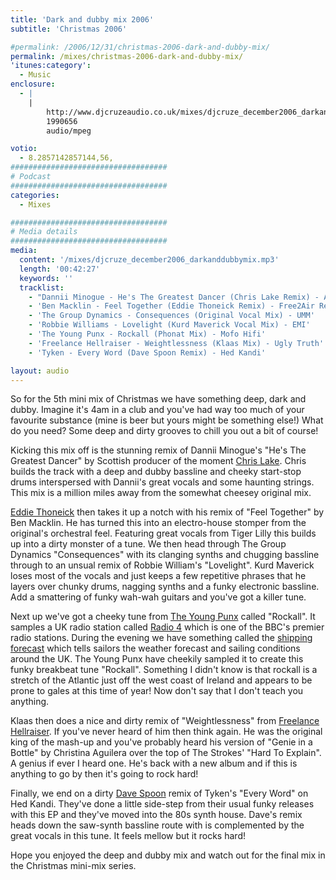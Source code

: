 ```yaml
---
title: 'Dark and dubby mix 2006'
subtitle: 'Christmas 2006'

#permalink: /2006/12/31/christmas-2006-dark-and-dubby-mix/
permalink: /mixes/christmas-2006-dark-and-dubby-mix/
'itunes:category':
  - Music
enclosure:
  - |
    |
        http://www.djcruzeaudio.co.uk/mixes/djcruze_december2006_darkanddubbymix.mp3
        1990656
        audio/mpeg

votio:
  - 8.2857142857144,56,
###################################
# Podcast
###################################
categories:
  - Mixes

###################################
# Media details
###################################
media:
  content: '/mixes/djcruze_december2006_darkanddubbymix.mp3'
  length: '00:42:27'
  keywords: ''
  tracklist:
    - "Dannii Minogue - He's The Greatest Dancer (Chris Lake Remix) - AATW"
    - 'Ben Macklin - Feel Together (Eddie Thoneick Remix) - Free2Air Recordings'
    - 'The Group Dynamics - Consequences (Original Vocal Mix) - UMM'
    - 'Robbie Williams - Lovelight (Kurd Maverick Vocal Mix) - EMI'
    - 'The Young Punx - Rockall (Phonat Mix) - Mofo Hifi'
    - 'Freelance Hellraiser - Weightlessness (Klaas Mix) - Ugly Truth'
    - 'Tyken - Every Word (Dave Spoon Remix) - Hed Kandi'

layout: audio
---
```


So for the 5th mini mix of Christmas we have something deep, dark and dubby. Imagine it's 4am in a club and you've had way too much of your favourite substance (mine is beer but yours might be something else!) What do you need? Some deep and dirty grooves to chill you out a bit of course!

Kicking this mix off is the stunning remix of Dannii Minogue's "He's The Greatest Dancer" by Scottish producer of the moment [Chris Lake][1]. Chris builds the track with a deep and dubby bassline and cheeky start-stop drums interspersed with Dannii's great vocals and some haunting strings. This mix is a million miles away from the somewhat cheesey original mix.

[Eddie Thoneick][2] then takes it up a notch with his remix of "Feel Together" by Ben Macklin. He has turned this into an electro-house stomper from the original's orchestral feel. Featuring great vocals from Tiger Lilly this builds up into a dirty monster of a tune. We then head through The Group Dynamics "Consequences" with its clanging synths and chugging bassline through to an unsual remix of Robbie William's "Lovelight". Kurd Maverick loses most of the vocals and just keeps a few repetitive phrases that he layers over chunky drums, nagging synths and a funky electronic bassline. Add a smattering of funky wah-wah guitars and you've got a killer tune.

Next up we've got a cheeky tune from [The Young Punx][3] called "Rockall". It samples a UK radio station called [Radio 4][4] which is one of the BBC's premier radio stations. During the evening we have something called the [shipping forecast][5] which tells sailors the weather forecast and sailing conditions around the UK. The Young Punx have cheekily sampled it to create this funky breakbeat tune "Rockall". Something I didn't know is that rockall is a stretch of the Atlantic just off the west coast of Ireland and appears to be prone to gales at this time of year! Now don't say that I don't teach you anything.

Klaas then does a nice and dirty remix of "Weightlessness" from [Freelance Hellraiser][6]. If you've never heard of him then think again. He was the original king of the mash-up and you've probably heard his version of "Genie in a Bottle" by Christina Aguilera over the top of The Strokes' "Hard To Explain". A genius if ever I heard one. He's back with a new album and if this is anything to go by then it's going to rock hard!

Finally, we end on a dirty [Dave Spoon][7] remix of Tyken's "Every Word" on Hed Kandi. They've done a little side-step from their usual funky releases with this EP and they've moved into the 80s synth house. Dave's remix heads down the saw-synth bassline route with is complemented by the great vocals in this tune. It feels mellow but it rocks hard!

Hope you enjoyed the deep and dubby mix and watch out for the final mix in the Christmas mini-mix series.

[1]: http://www.chris-lake.com/
[2]: http://www.eddiethoneick.com/
[3]: http://www.theyoungpunx.com/
[4]: http://www.bbc.co.uk/radio4/
[5]: http://www.bbc.co.uk/weather/coast/shipping/
[6]: http://www.thefreelancehellraiser.com/
[7]: http://www.davespoon.co.uk/
